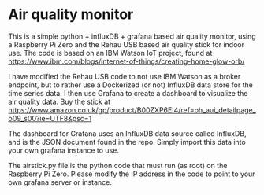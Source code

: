 # Air quality monitor

This is a simple python + influxDB + grafana based air quality monitor, using a Raspberry Pi Zero and the Rehau USB based air quality stick for indoor use. The code is based on an IBM Watson IoT project, found at https://www.ibm.com/blogs/internet-of-things/creating-home-glow-orb/

I have modified the Rehau USB code to not use IBM Watson as a broker endpoint, but to rather use a Dockerized (or not) InfluxDB data store for the time series data. I then use Grafana to create a dashboard to visualize the air quality data. Buy the stick at https://www.amazon.co.uk/gp/product/B00ZXP6EI4/ref=oh_aui_detailpage_o09_s00?ie=UTF8&psc=1

The dashboard for Grafana uses an InfluxDB data source called InfluxDB, and is the JSON document found in the repo. Simply import this data into your own grafana instance to use.

The airstick.py file is the python code that must run (as root) on the Raspberry Pi Zero. Please modify the IP address in the code to point to your own grafana server or instance. 
